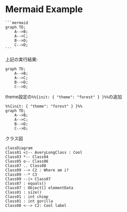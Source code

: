 # Mermaid Example

````
```mermaid
graph TD;
    A-->B;
    A-->C;
    B-->D;
    C-->D;
```
````
上記の実行結果:
```mermaid
graph TD;
    A-->B;
    A-->C;
    B-->D;
    C-->D;
```

theme設定の`%%{init: { "theme": "forest" } }%%`の追加

```mermaid
%%{init: { "theme": "forest" } }%%
graph TD;
    A-->B;
    A-->C;
    B-->D;
    C-->D;
```
クラス図

```mermaid
classDiagram
Class01 <|-- AveryLongClass : Cool
Class03 *-- Class04
Class05 o-- Class06
Class07 .. Class08
Class09 --> C2 : Where am i?
Class09 --* C3
Class09 --|> Class07
Class07 : equals()
Class07 : Object[] elementData
Class01 : size()
Class01 : int chimp
Class01 : int gorilla
Class08 <--> C2: Cool label
```
